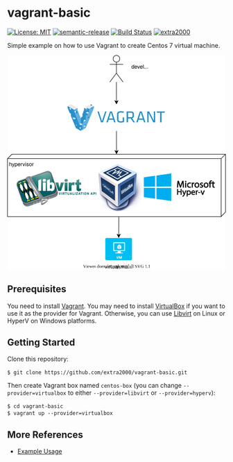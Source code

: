 # vagrant-basic

[![License: MIT](https://img.shields.io/badge/License-MIT-yellow.svg)](https://opensource.org/licenses/MIT) [![semantic-release](https://img.shields.io/badge/%20%20%F0%9F%93%A6%F0%9F%9A%80-semantic--release-e10079.svg)](https://github.com/semantic-release/semantic-release) [![Build Status](https://travis-ci.com/extra2000/vagrant-basic.svg?branch=master)](https://travis-ci.com/extra2000/vagrant-basic) [![extra2000](https://circleci.com/gh/extra2000/vagrant-basic.svg?style=shield)](https://circleci.com/gh/extra2000/vagrant-basic)

Simple example on how to use Vagrant to create Centos 7 virtual machine.

![localhost](docs/resources/localhost.svg)


## Prerequisites

You need to install [Vagrant](https://www.vagrantup.com/downloads). You may need to install [VirtualBox](https://www.virtualbox.org/wiki/Downloads) if you want to use it as the provider for Vagrant. Otherwise, you can use [Libvirt](https://libvirt.org/downloads.html) on Linux or HyperV on Windows platforms.


## Getting Started

Clone this repository:
```
$ git clone https://github.com/extra2000/vagrant-basic.git
```

Then create Vagrant box named `centos-box` (you can change `--provider=virtualbox` to either `--provider=libvirt` or `--provider=hyperv`):
```
$ cd vagrant-basic
$ vagrant up --provider=virtualbox
```


## More References

* [Example Usage](docs/example-usage.md)
